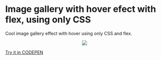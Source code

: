# Image gallery with hover efect with flex, using only CSS
Cool image gallery effect with hover using only CSS and flex.

<div align="center"><img src="/preview.gif"></div>

<a href="https://codepen.io/SOCRAMBLLE/pen/JjaVMyp" target="_blank">Try it in CODEPEN</a>